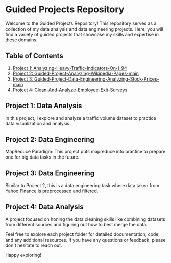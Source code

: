 # Guided Projects Repository

Welcome to the Guided Projects Repository! This repository serves as a collection of my data analysis and data engineering projects. Here, you will find a variety of guided projects that showcase my skills and expertise in these domains.

## Table of Contents

1. [Project 1: Analyzing-Heavy-Traffic-Indicators-On-I-94](./Analyzing-Heavy-Traffic-Indicators-On-I-94)
2. [Project 2: Guided-Project-Analyzing-Wikipedia-Pages-main](./Guided-Project-Analyzing-Wikipedia-Pages-main)
3. [Project 3: Guided-Project-Data-Engineering-Analyzing-Stock-Prices-main](./Guided-Project-Data-Engineering-Analyzing-Stock-Prices-main)
4. [Project 4: Clean-And-Analyze-Employee-Exit-Surveys](./Clean_And_Analyze_Employee_Exit_Surveys/)


## Project 1: Data Analysis

In this project, I explore and analyze a traffic volume dataset to practice data visualization and analysis.

## Project 2: Data Engineering

MapReduce Paradigm: This project puts mapreduce into practice to prepare one for big data tasks in the future.

## Project 3: Data Engineering

Similar to Project 2, this is a data engineering task where data taken from Yahoo Finance is preprocessed and filtered.

## Project 4: Data Analysis

A project focused on honing the data cleaning skills like combining datasets from different sources and figuring out how to best merge the data.



Feel free to explore each project folder for detailed documentation, code, and any additional resources. If you have any questions or feedback, please don't hesitate to reach out.

Happy exploring!

